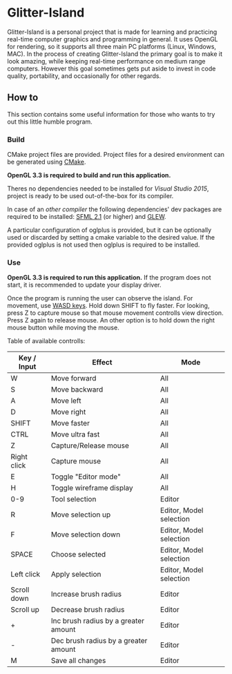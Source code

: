
Glitter-Island
==============

Glitter-Island is a personal project that is made for learning and practicing
real-time computer graphics and programming in general. It uses OpenGL for rendering, 
so it supports all three main PC platforms (Linux, Windows, MAC). In the process of 
creating Glitter-Island the primary goal is to make it look amazing, while 
keeping real-time performance on medium range computers. However this goal 
sometimes gets put aside to invest in code quality, portability, and 
occasionally for other regards.

## How to

This section contains some useful information for those who wants to 
try out this little humble program.

### Build

CMake project files are provided. Project files for a desired environment 
can be generated using [CMake](https://cmake.org/).

**OpenGL 3.3 is required to build and run this application.**

Theres no dependencies needed to be installed for _Visual Studio 2015_, project is 
ready to be used out-of-the-box for its compiler.

In case of an _other compiler_ the following dependencies' dev packages are required to be installed:
[SFML 2.1](http://www.sfml-dev.org/download/sfml/2.1/) (or higher) and [GLEW](http://glew.sourceforge.net/).

A particular configuration of oglplus is provided, but it can be optionally used or 
discarded by setting a cmake variable to the desired value. If the provided oglplus 
is not used then oglplus is required to be installed.

### Use

**OpenGL 3.3 is required to run this application.** If the program does not start, 
it is recommended to update your display driver.

Once the program is running the user can observe the island. 
For movement, use [WASD keys](https://en.wikipedia.org/wiki/Arrow_keys#WASD_keys). 
Hold down SHIFT to fly faster. For looking, press Z to capture mouse so that mouse movement 
controlls view direction. Press Z again to release mouse. An other option is to hold down 
the right mouse button while moving the mouse.

Table of available controlls:

| Key / Input | Effect                                | Mode                    |
|-------------|---------------------------------------|-------------------------|
| W           | Move forward                          | All                     |
| S           | Move backward                         | All                     |
| A           | Move left                             | All                     |
| D           | Move right                            | All                     |
| SHIFT       | Move faster                           | All                     |
| CTRL        | Move ultra fast                       | All                     |
| Z           | Capture/Release mouse                 | All                     |
| Right click | Capture mouse                         | All                     |
| E           | Toggle "Editor mode"                  | All                     |
| H           | Toggle wireframe display              | All                     |
| 0-9         | Tool selection                        | Editor                  |
| R           | Move selection up                     | Editor, Model selection |
| F           | Move selection down                   | Editor, Model selection |
| SPACE       | Choose selected                       | Editor, Model selection |
| Left click  | Apply selection                       | Editor, Model selection |
| Scroll down | Increase brush radius                 | Editor                  |
| Scroll up   | Decrease brush radius                 | Editor                  |
| +           | Inc brush radius by a greater amount  | Editor                  |
| -           | Dec brush radius by a greater amount  | Editor                  |
| M           | Save all changes                      | Editor                  |
